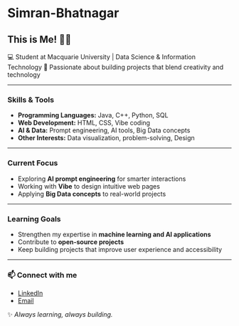 # Simran-Bhatnagar
## This is Me! 👋🏼
 

💻 Student at Macquarie University | Data Science & Information Technology 
🚀 Passionate about building projects that blend creativity and technology  

---

### Skills & Tools  
- **Programming Languages:** Java, C++, Python, SQL  
- **Web Development:** HTML, CSS, Vibe coding  
- **AI & Data:** Prompt engineering, AI tools, Big Data concepts  
- **Other Interests:** Data visualization, problem-solving, Design 

---

### Current Focus  
- Exploring **AI prompt engineering** for smarter interactions  
- Working with **Vibe** to design intuitive web pages  
- Applying **Big Data concepts** to real-world projects  

---

### Learning Goals  
- Strengthen my expertise in **machine learning and AI applications**  
- Contribute to **open-source projects**  
- Keep building projects that improve user experience and accessibility  

---

### 📫 Connect with me  
- [LinkedIn](www.linkedin.com/in/simranbhatnagarrr)  
- [Email](simran.bhatnagar18@gmail.com)  

✨ *Always learning, always building.*  
